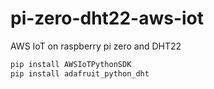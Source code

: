 # pi-zero-dht22-aws-iot
AWS IoT on raspberry pi zero and DHT22


```bash
pip install AWSIoTPythonSDK
pip install adafruit_python_dht
```
